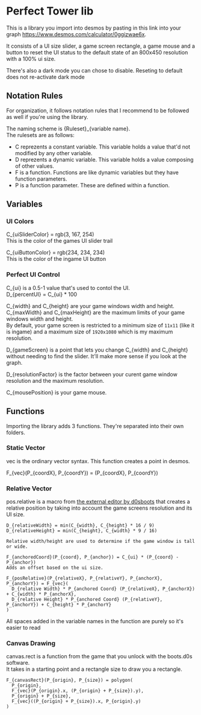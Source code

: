 # Perfect Tower lib

This is a library you import into desmos by pasting in this link into your graph https://www.desmos.com/calculator/0ggizwae6x.

It consists of a UI size slider, a game screen rectangle, a game mouse and a button to reset the UI status to the default state of an 800x450 resolution with a 100% ui size.

There's also a dark mode you can chose to disable. Reseting to default does not re-activate dark mode

## Notation Rules

For organization, it follows notation rules that I recommend to be followed as well if you're using the library.

The naming scheme is {Ruleset}_{variable name}.<br>
The rulesets are as follows:
- C reprezents a constant variable. This variable holds a value that'd not modified by any other variable.
- D reprezents a dynamic variable. This variable holds a value composing of other values.
- F is a function. Functions are like dynamic variables but they have function parameters.
- P is a function parameter. These are defined within a function.

## Variables

### UI Colors

C_{uiSliderColor} = rgb(3, 167, 254)<br>
This is the color of the games UI slider trail

C_{uiButtonColor} = rgb(234, 234, 234)<br>
This is the color of the ingame UI button

### Perfect UI Control

C_{ui} is a 0.5-1 value that's used to contol the UI.<br>
D_{percentUI} = C_{ui} * 100

C_{width} and C_{height} are your game windows width and height.<br>
C_{maxWidth} and C_{maxHeight} are the maximum limits of your game windows width and height.<br>
By default, your game screen is restricted to a minimum size of `11x11` (like it is ingame) and a maximum size of `1920x1080` which is my maximum resolution.

D_{gameScreen} is a point that lets you change C_{width} and C_{height} without needing to find the slider. It'll make more sense if you look at the graph.

D_{resolutionFactor} is the factor between your curent game window resolution and the maximum resolution.

C_{mousePosition} is your game mouse.

## Functions

Importing the library adds 3 functions. They're separated into their own folders.

### Static Vector

vec is the ordinary vector syntax. This function creates a point in desmos.

F_{vec}(P_{coordX}, P_{coordY}) = (P_{coordX}, P_{coordY})

### Relative Vector

pos.relative is a macro from [the external editor by d0sboots](https://d0sboots.github.io/perfect-tower/) that creates a relative position by taking into account the game screens resolution and its UI size.

```
D_{relativeWidth} = min(C_{width}, C_{height} * 16 / 9)
D_{relativeHeight} = min(C_{height}, C_{width} * 9 / 16)

Relative width/height are used to determine if the game window is tall or wide.

F_{anchoredCoord}(P_{coord}, P_{anchor}) = C_{ui} * (P_{coord} - P_{anchor})
Adds an offset based on the ui size.

F_{posRelative}(P_{relativeX}, P_{relativeY}, P_{anchorX}, P_{anchorY}) = F_{vec}(
  D_{relative Width} * P_{anchored Coord} (P_{relativeX}, P_{anchorX}) + C_{width} * P_{anchorX},
  D_{relative Height} * P_{anchored Coord} (P_{relativeY}, P_{anchorY}) + C_{height} * P_{anchorY}
)
```

All spaces added in the variable names in the function are purely so it's easier to read

### Canvas Drawing

canvas.rect is a function from the game that you unlock with the boots.d0s software.<br>
It takes in a starting point and a rectangle size to draw you a rectangle.

```
F_{canvasRect}(P_{origin}, P_{size}) = polygon(
  P_{origin}, 
  F_{vec}(P_{origin}.x, (P_{origin} + P_{size}).y), 
  P_{origin} + P_{size}, 
  F_{vec}((P_{origin} + P_{size}).x, P_{origin}.y)
)
```
